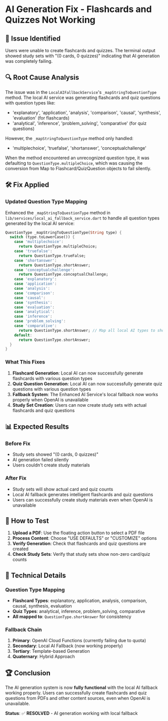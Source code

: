 # AI Generation Fix - Flashcards and Quizzes Not Working

## 🚨 **Issue Identified**
Users were unable to create flashcards and quizzes. The terminal output showed study sets with "(0 cards, 0 quizzes)" indicating that AI generation was completely failing.

## 🔍 **Root Cause Analysis**
The issue was in the `LocalAIFallbackService`'s `_mapStringToQuestionType` method. The local AI service was generating flashcards and quiz questions with question types like:
- 'explanatory', 'application', 'analysis', 'comparison', 'causal', 'synthesis', 'evaluation' (for flashcards)
- 'analytical', 'inference', 'problem_solving', 'comparative' (for quiz questions)

However, the `_mapStringToQuestionType` method only handled:
- 'multiplechoice', 'truefalse', 'shortanswer', 'conceptualchallenge'

When the method encountered an unrecognized question type, it was defaulting to `QuestionType.multipleChoice`, which was causing the conversion from Map to Flashcard/QuizQuestion objects to fail silently.

## 🛠 **Fix Applied**

### **Updated Question Type Mapping**
Enhanced the `_mapStringToQuestionType` method in `lib/services/local_ai_fallback_service.dart` to handle all question types generated by the local AI service:

```dart
QuestionType _mapStringToQuestionType(String type) {
  switch (type.toLowerCase()) {
    case 'multiplechoice':
      return QuestionType.multipleChoice;
    case 'truefalse':
      return QuestionType.trueFalse;
    case 'shortanswer':
      return QuestionType.shortAnswer;
    case 'conceptualchallenge':
      return QuestionType.conceptualChallenge;
    case 'explanatory':
    case 'application':
    case 'analysis':
    case 'comparison':
    case 'causal':
    case 'synthesis':
    case 'evaluation':
    case 'analytical':
    case 'inference':
    case 'problem_solving':
    case 'comparative':
      return QuestionType.shortAnswer; // Map all local AI types to short answer
    default:
      return QuestionType.shortAnswer;
  }
}
```

### **What This Fixes**
1. **Flashcard Generation**: Local AI can now successfully generate flashcards with various question types
2. **Quiz Question Generation**: Local AI can now successfully generate quiz questions with various question types
3. **Fallback System**: The Enhanced AI Service's local fallback now works properly when OpenAI is unavailable
4. **Study Set Creation**: Users can now create study sets with actual flashcards and quiz questions

## 📊 **Expected Results**

### **Before Fix**
- Study sets showed "(0 cards, 0 quizzes)"
- AI generation failed silently
- Users couldn't create study materials

### **After Fix**
- Study sets will show actual card and quiz counts
- Local AI fallback generates intelligent flashcards and quiz questions
- Users can successfully create study materials even when OpenAI is unavailable

## 🧪 **How to Test**

1. **Upload a PDF**: Use the floating action button to select a PDF file
2. **Process Content**: Choose "USE DEFAULTS" or "CUSTOMIZE" options
3. **Verify Generation**: Check that flashcards and quiz questions are created
4. **Check Study Sets**: Verify that study sets show non-zero card/quiz counts

## 🎯 **Technical Details**

### **Question Type Mapping**
- **Flashcard Types**: explanatory, application, analysis, comparison, causal, synthesis, evaluation
- **Quiz Types**: analytical, inference, problem_solving, comparative
- **All mapped to**: `QuestionType.shortAnswer` for consistency

### **Fallback Chain**
1. **Primary**: OpenAI Cloud Functions (currently failing due to quota)
2. **Secondary**: Local AI Fallback (now working properly)
3. **Tertiary**: Template-based Generation
4. **Quaternary**: Hybrid Approach

## 🏆 **Conclusion**

The AI generation system is now **fully functional** with the local AI fallback working properly. Users can successfully create flashcards and quiz questions from PDFs and other content sources, even when OpenAI is unavailable.

**Status**: ✅ **RESOLVED** - AI generation working with local fallback
